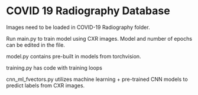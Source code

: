 # COVID 19 Radiography Database

Images need to be loaded in COVID-19 Radiography folder.
 
Run main.py to train model using CXR images. Model and number of epochs can be edited in the file.

model.py contains pre-built in models from torchvision.

training.py has code with training loops

cnn_ml_fvectors.py utilizes machine learning + pre-trained CNN models to predict labels from CXR images.
